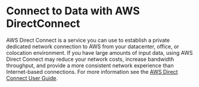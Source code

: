 # Connect to Data with AWS DirectConnect<a name="emr-plan-input-directconnect"></a>

AWS Direct Connect is a service you can use to establish a private dedicated network connection to AWS from your datacenter, office, or colocation environment\. If you have large amounts of input data, using AWS Direct Connect may reduce your network costs, increase bandwidth throughput, and provide a more consistent network experience than Internet\-based connections\. For more information see the [AWS Direct Connect User Guide](http://docs.aws.amazon.com/directconnect/latest/UserGuide/)\. 